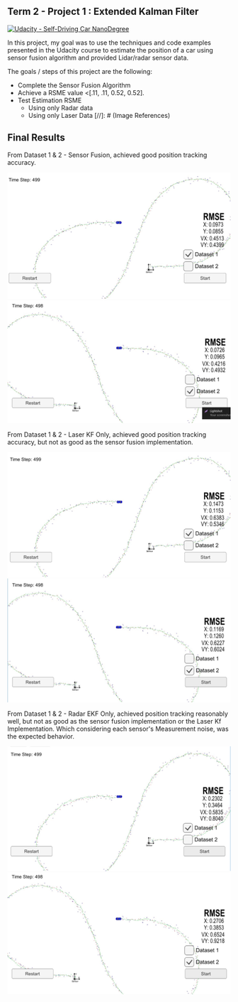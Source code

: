 ## Term 2 - Project 1 : Extended Kalman Filter  
[![Udacity - Self-Driving Car NanoDegree](https://s3.amazonaws.com/udacity-sdc/github/shield-carnd.svg)](http://www.udacity.com/drive)

In this project, my goal was to use the techniques and code examples presented in the Udacity course to estimate the position of a car using sensor fusion algorithm and provided Lidar/radar sensor data.  

The goals / steps of this project are the following:
- Complete the Sensor Fusion Algorithm 
- Achieve a RSME value <[.11, .11, 0.52, 0.52].
- Test Estimation RSME 
  - Using only Radar data
  - Using only Laser Data
[//]: # (Image References)

[image1]: ./Output/Dataset_1-BothSensors.jpg "Position Estimation - Using Sensor Fusion - EKF"
[image2]: ./Output/Dataset_2-BothSensors.jpg "Position Estimation - Using Sensor Fusion - EKF"
[image3]: ./Output/Dataset_1-LaserUpdateOnly.jpg "Position Estimation - Laser KF"
[image4]: ./Output/Dataset_2-LaserUpdateOnly.jpg "Position Estimation - Laser KF"
[image5]: ./Output/Dataset_1-RadarUpdateOnly.jpg "Position Estimation - Radar EKF"
[image6]: ./Output/Dataset_2-RadarUpdateOnly.jpg "Position Estimation - Radar EKF"
## Final Results
From Dataset 1 & 2 - Sensor Fusion, achieved good position tracking accuracy.

![alt text][image1]
![alt text][image2]

From Dataset 1 & 2 - Laser KF Only, achieved good position tracking accuracy, but not as good as the sensor fusion implementation.

![alt text][image3]
![alt text][image4]

From Dataset 1 & 2 - Radar EKF Only, achieved position tracking reasonably well, but not as good as the sensor fusion implementation or the Laser Kf Implementation. Which considering each sensor's Measurement noise, was the expected behavior. 

![alt text][image5]
![alt text][image6]
